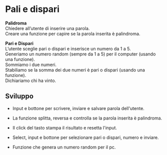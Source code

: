 Pali e dispari
===

**Palidroma**  
Chiedere all’utente di inserire una parola.  
Creare una funzione per capire se la parola inserita è palindroma.  

**Pari e Dispari**  
L’utente sceglie pari o dispari e inserisce un numero da 1 a 5.  
Generiamo un numero random (sempre da 1 a 5) per il computer (usando una funzione).  
Sommiamo i due numeri.  
Stabiliamo se la somma dei due numeri è pari o dispari (usando una funzione).  
Dichiariamo chi ha vinto.

## Sviluppo

- Input e bottone per scrivere, inviare e salvare parola dell'utente.
- La funzione splitta, reversa e controlla se la parola inserita è palindroma.
- Il click del tasto stampa il risultato e resetta l'input.

- Select, input e bottone per selezionare pari o dispari, numero e inviare.
- Funzione che genera un numero random per il pc.



